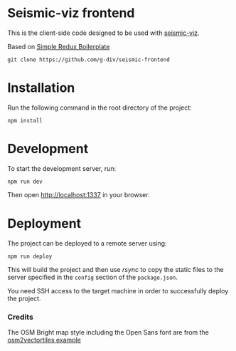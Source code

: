 # Seismic-viz frontend

This is the client-side code designed to be used with [seismic-viz](https://github.com/seismic-viz).

Based on [Simple Redux Boilerplate](https://github.com/tsaiDavid/)

```
git clone https://github.com/g-div/seismic-frontend
```

# Installation

Run the following command in the root directory of the project:
```
npm install
```

# Development

To start the development server, run:
```
npm run dev
```

Then open [http://localhost:1337](http://localhost:1337) in your browser.

# Deployment

The project can be deployed to a remote server using:
```
npm run deploy
```

This will build the project and then use _rsync_ to copy the static files to the server specified in the `config` section of the `package.json`.

You need SSH access to the target machine in order to successfully deploy the project.

### Credits

The OSM Bright map style including the Open Sans font are from the [osm2vectortiles example](https://github.com/osm2vectortiles/mapbox-gl-js-example)